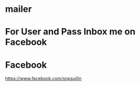 # mailer

# For User and Pass Inbox me on Facebook 

 # Facebook
 https://www.facebook.com/snpsuj0n
